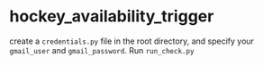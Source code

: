 # hockey_availability_trigger

create a `credentials.py` file in the root directory, and specify your `gmail_user` and `gmail_password`.
Run `run_check.py`
